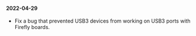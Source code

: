 #### 2022-04-29

* Fix a bug that prevented USB3 devices from working on USB3 ports with Firefly boards.

